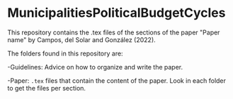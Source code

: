 # MunicipalitiesPoliticalBudgetCycles
This repository contains the .tex files of the sections of the paper "Paper name" by Campos, del Solar and González (2022). 

The folders found in this repository are: 

-Guidelines: Advice on how to organize and write the paper. 

-Paper: `.tex` files that contain the content of the paper. Look in each folder to get the files per section. 
